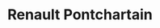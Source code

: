 ---
title: "Renault Pontchartain"
url: /jouars-pontchartrain/renault-pontchartain/
shop: voiture
---